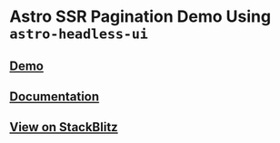 # Astro SSR Pagination Demo Using `astro-headless-ui`

## [Demo](https://astro-ssr-pagination-example.netlify.app)

## [Documentation](https://github.com/BryceRussell/astro-headless-ui/wiki)

## [View on StackBlitz](https://stackblitz.com/edit/github-pot44t)
